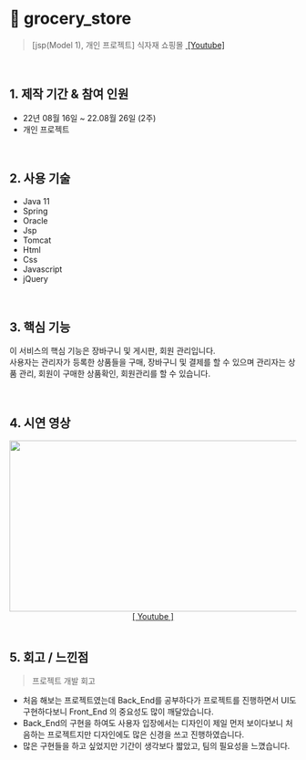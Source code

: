 
 # :pushpin: grocery_store
>[jsp(Model 1), 개인 프로젝트] 식자재 쇼핑몰
><a href="https://www.youtube.com/watch?v=0uTWjoxM3kQ&t=3s">&nbsp;[Youtube]</a>

</br>

## 1. 제작 기간 & 참여 인원
- 22년 08월 16일 ~ 22.08월 26일 (2주)  
- 개인 프로젝트

</br>

## 2. 사용 기술
  - Java 11
  - Spring
  - Oracle
  - Jsp
  - Tomcat
  - Html
  - Css
  - Javascript
  - jQuery

</br>

## 3. 핵심 기능
이 서비스의 핵심 기능은 장바구니 및 게시판, 회원 관리입니다.  
사용자는 관리자가 등록한 상품들을 구매, 장바구니 및 결제를 할 수 있으며
관리자는 상품 관리, 회원이 구매한 상품확인, 회원관리를 할 수 있습니다.

</br>

## 4. 시연 영상
 <p align="center"><img src="https://user-images.githubusercontent.com/106065178/207641919-4e8bb2a6-7fb6-44ea-8690-bd1c06a3ae3a.gif" width="600" height="300">
<br><a href="https://www.youtube.com/watch?v=0uTWjoxM3kQ&t=3s">[&nbsp;Youtube&nbsp;]</a><br><br>
</p>
 

## 5. 회고 / 느낀점
>프로젝트 개발 회고
- 처음 해보는 프로젝트였는데 Back_End를 공부하다가 프로젝트를 진행하면서 UI도 구현하다보니 Front_End 의 중요성도 많이 깨달았습니다.<br>
- Back_End의 구현을 하여도 사용자 입장에서는 디자인이 제일 먼저 보이다보니 처음하는 프로젝트지만 디자인에도 많은 신경을 쓰고 진행하였습니다.<br>
- 많은 구현들을 하고 싶었지만 기간이 생각보다 짧았고, 팀의 필요성을 느꼈습니다.

